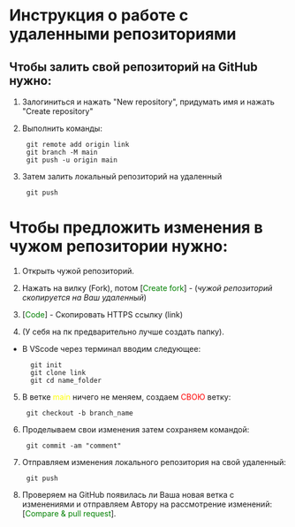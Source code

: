 # Инструкция о работе с удаленными репозиториями

## Чтобы залить свой репозиторий на GitHub нужно:

1. Залогиниться и нажать "New repository", придумать имя и нажать "Create repository"

2. Выполнить команды:

        git remote add origin link    
        git branch -M main
        git push -u origin main

3. Затем залить локальный репозиторий на удаленный

        git push

# Чтобы предложить изменения в чужом репозитории нужно:

1. Открыть чужой репозиторий.

2. Нажать на вилку (Fork), потом [<span style="color:green">Create fork</span>] - (_чужой репозиторий скопируется на Ваш удаленный_)

3. [<span style="color:green">Code</span>] - Скопировать HTTPS ссылку (link)

4. (У себя на пк предварительно лучше создать папку).

* В VScode через терминал вводим следующее:

        git init
        git clone link
        git cd name_folder

5. В ветке <span style="color:yellow">main</span> ничего не меняем, создаем <span style="color:red">СВОЮ</span> ветку:

        git checkout -b branch_name

6. Проделываем свои изменения затем сохраняем командой:

        git commit -am "comment"

7. Отправляем изменения локального репозитория на свой удаленный:

        git push

8. Проверяем на GitHub появилась ли Ваша новая ветка с изменениями и отправляем Автору на рассмотрение изменений: [<span style="color:green">Compare & pull request</span>].


    